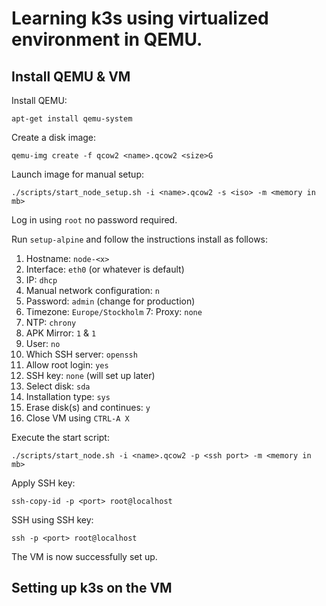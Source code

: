 # Learning k3s using virtualized environment in QEMU.

## Install QEMU & VM

Install QEMU:

`apt-get install qemu-system`

Create a disk image:

`qemu-img create -f qcow2 <name>.qcow2 <size>G`

Launch image for manual setup:

`./scripts/start_node_setup.sh -i <name>.qcow2 -s <iso> -m <memory in mb>`

Log in using `root` no password required.

Run `setup-alpine` and follow the instructions install as follows:
1. Hostname: `node-<x>`
2. Interface: `eth0` (or whatever is default)
3. IP: `dhcp`
4. Manual network configuration: `n`
5. Password: `admin` (change for production)
6. Timezone: `Europe/Stockholm`
7: Proxy: `none`
8. NTP: `chrony`
9. APK Mirror: `1` & `1`
10. User: `no`
11. Which SSH server: `openssh`
12. Allow root login: `yes`
13. SSH key: `none` (will set up later)
14. Select disk: `sda`
15. Installation type: `sys`
16. Erase disk(s) and continues: `y`
17. Close VM using `CTRL-A X`

Execute the start script:

`./scripts/start_node.sh -i <name>.qcow2 -p <ssh port> -m <memory in mb>`

Apply SSH key:

`ssh-copy-id -p <port> root@localhost`

SSH using SSH key:

`ssh -p <port> root@localhost`

The VM is now successfully set up.

## Setting up k3s on the VM


